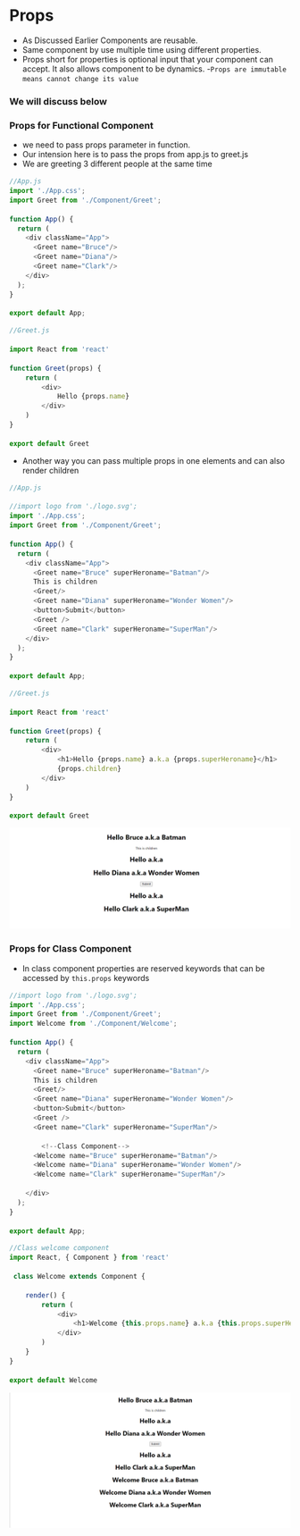 # Props

- As Discussed Earlier Components are reusable.
- Same component by use multiple time using different properties.
- Props short for properties is optional input that your component can accept. It also allows component to be dynamics.
-`Props are immutable means cannot change its value`


### We will discuss below

### Props for Functional Component

- we need to pass props parameter in function.
- Our intension here is to pass the props from app.js to greet.js 
- We are greeting 3 different people at the same time

```js
//App.js
import './App.css';
import Greet from './Component/Greet';

function App() {
  return (
    <div className="App">
      <Greet name="Bruce"/>
      <Greet name="Diana"/>
      <Greet name="Clark"/>
    </div>
  );
}

export default App;
```
```js
//Greet.js

import React from 'react'

function Greet(props) {
    return (
        <div>
            Hello {props.name}
        </div>
    )
}

export default Greet
```


- Another way you can pass multiple props in one elements and can also render children

```js
//App.js

//import logo from './logo.svg';
import './App.css';
import Greet from './Component/Greet';

function App() {
  return (
    <div className="App">
      <Greet name="Bruce" superHeroname="Batman"/>
      This is children
      <Greet/>
      <Greet name="Diana" superHeroname="Wonder Women"/>
      <button>Submit</button>
      <Greet />
      <Greet name="Clark" superHeroname="SuperMan"/>
    </div>
  );
}

export default App;
```


```js
//Greet.js

import React from 'react'

function Greet(props) {
    return (
        <div>
            <h1>Hello {props.name} a.k.a {props.superHeroname}</h1>
            {props.children}
        </div>
    )
}

export default Greet
```
![](Img/opProps.png)

### Props for Class Component

- In class component properties are reserved keywords that can be accessed by `this.props` keywords

```js
//import logo from './logo.svg';
import './App.css';
import Greet from './Component/Greet';
import Welcome from './Component/Welcome';

function App() {
  return (
    <div className="App">
      <Greet name="Bruce" superHeroname="Batman"/>
      This is children
      <Greet/>
      <Greet name="Diana" superHeroname="Wonder Women"/>
      <button>Submit</button>
      <Greet />
      <Greet name="Clark" superHeroname="SuperMan"/>

        <!--Class Component-->
      <Welcome name="Bruce" superHeroname="Batman"/>
      <Welcome name="Diana" superHeroname="Wonder Women"/>
      <Welcome name="Clark" superHeroname="SuperMan"/>

    </div>
  );
}

export default App;

```

```js
//Class welcome component
import React, { Component } from 'react'

 class Welcome extends Component {

    render() {
        return (
            <div>
                <h1>Welcome {this.props.name} a.k.a {this.props.superHeroname}</h1>
            </div>
        )
    }
}

export default Welcome

```
![](Img/classCompOP.png)
